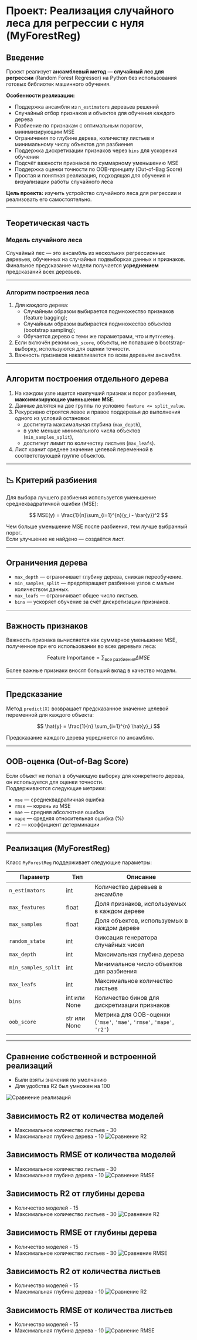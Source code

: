 # Проект: Реализация случайного леса для регрессии с нуля (MyForestReg)

## Введение

Проект реализует **ансамблевый метод — случайный лес для регрессии** (Random Forest Regressor) на Python без использования готовых библиотек машинного обучения.

**Особенности реализации:**

- Поддержка ансамбля из `n_estimators` деревьев решений  
- Случайный отбор признаков и объектов для обучения каждого дерева  
- Разбиение по признакам с оптимальным порогом, минимизирующим MSE  
- Ограничения по глубине дерева, количеству листьев и минимальному числу объектов для разбиения  
- Поддержка дискретизации признаков через `bins` для ускорения обучения  
- Подсчёт важности признаков по суммарному уменьшению MSE  
- Поддержка оценки точности по OOB-принципу (Out-of-Bag Score)  
- Простая и понятная реализация, подходящая для обучения и визуализации работы случайного леса

**Цель проекта:** изучить устройство случайного леса для регрессии и реализовать его самостоятельно.  

---

## Теоретическая часть

### Модель случайного леса

Случайный лес — это ансамбль из нескольких регрессионных деревьев, обученных на случайных подвыборках данных и признаков. Финальное предсказание модели получается **усреднением** предсказаний всех деревьев.

---

### Алгоритм построения леса

1. Для каждого дерева:
   - Случайным образом выбирается подмножество признаков (feature bagging);
   - Случайным образом выбирается подмножество объектов (bootstrap sampling);
   - Обучается дерево с теми же параметрами, что и `MyTreeReg`.
2. Если включён режим `oob_score`, объекты, не попавшие в bootstrap-выборку, используются для оценки точности.
3. Важность признаков накапливается по всем деревьям ансамбля.

---

## Алгоритм построения отдельного дерева

1. На каждом узле ищется наилучший признак и порог разбиения, **максимизирующие уменьшение MSE**.  
2. Данные делятся на две группы по условию `feature <= split_value`.  
3. Рекурсивно строятся левое и правое поддеревья до выполнения одного из условий остановки:
   - достигнута максимальная глубина (`max_depth`),
   - в узле меньше минимального числа объектов (`min_samples_split`),
   - достигнут лимит по количеству листьев (`max_leafs`).  
4. Лист хранит среднее значение целевой переменной в соответствующей группе объектов.

---

## 📉 Критерий разбиения

Для выбора лучшего разбиения используется уменьшение среднеквадратичной ошибки (MSE):

$$
MSE(y) = \frac{1}{n}\sum_{i=1}^{n}(y_i - \bar{y})^2
$$

Чем больше уменьшение MSE после разбиения, тем лучше выбранный порог.  
Если улучшение не найдено — создаётся лист.

---

## Ограничения дерева

- `max_depth` — ограничивает глубину дерева, снижая переобучение.  
- `min_samples_split` — предотвращает разбиение узлов с малым количеством данных.  
- `max_leafs` — ограничивает общее число листьев.  
- `bins` — ускоряет обучение за счёт дискретизации признаков.

---

## Важность признаков

Важность признака вычисляется как суммарное уменьшение MSE, полученное при его использовании во всех деревьях леса:

$$
\text{Feature Importance} = \sum_{\text{все разбиения}} \Delta MSE
$$

Более важные признаки вносят больший вклад в качество модели.

---

## Предсказание

Метод `predict(X)` возвращает предсказанное значение целевой переменной для каждого объекта:

$$
\hat{y} = \frac{1}{n} \sum_{i=1}^{n} \hat{y}_i
$$

Предсказание каждого дерева усредняется по ансамблю.

---

## OOB-оценка (Out-of-Bag Score)

Если объект не попал в обучающую выборку для конкретного дерева, он используется для оценки точности.  
Поддерживаются следующие метрики:
- `mse` — среднеквадратичная ошибка  
- `rmse` — корень из MSE  
- `mae` — средняя абсолютная ошибка  
- `mape` — средняя относительная ошибка (%)  
- `r2` — коэффициент детерминации  

---

## Реализация (MyForestReg)

Класс `MyForestReg` поддерживает следующие параметры:

| Параметр              | Тип          | Описание                                                                 |
|------------------------|--------------|---------------------------------------------------------------------------|
| `n_estimators`         | int          | Количество деревьев в ансамбле                                          |
| `max_features`         | float        | Доля признаков, используемых в каждом дереве                             |
| `max_samples`          | float        | Доля объектов, используемых в каждом дереве                              |
| `random_state`         | int          | Фиксация генератора случайных чисел                                      |
| `max_depth`            | int          | Максимальная глубина дерева                                            |
| `min_samples_split`    | int          | Минимальное число объектов для разбиения                               |
| `max_leafs`            | int          | Максимальное количество листьев                                       |
| `bins`                 | int или None | Количество бинов для дискретизации признаков                            |
| `oob_score`            | str или None | Метрика для OOB-оценки (`'mse'`, `'mae'`, `'rmse'`, `'mape'`, `'r2'`)     |

---
## Сравнение собственной и встроенной реализаций

* Были взяты значения по умолчанию
* Для удобства R2 был умножен на 100

![Сравнение реализаций](images/metric_plot.png)

## Зависимость R2 от количества моделей
* Максимальное количество листьев - 30
* Максимальная глубина дерева - 10
![Сравнение R2](images/r2_n.png)

## Зависимость RMSE от количества моделей
* Максимальное количество листьев - 30
* Максимальная глубина дерева - 10
![Сравнение RMSE](images/rmse_n.png)

## Зависимость R2 от глубины дерева
* Количество моделей - 15
* Максимальное количество листьев - 30
![Сравнение R2](images/r2_depth.png)

## Зависимость RMSE от глубины дерева
* Количество моделей - 15
* Максимальное количество листьев - 30
![Сравнение RMSE](images/rmse_depth.png)

## Зависимость R2 от количества листьев
* Количество моделей - 15
* Максимальная глубина дерева - 10
![Сравнение R2](images/r2_leaves.png)

## Зависимость RMSE от количества листьев
* Количество моделей - 15
* Максимальная глубина дерева - 10
![Сравнение RMSE](images/rmse_leaves.png)
